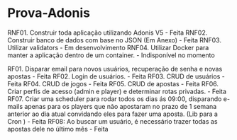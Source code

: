 # Prova-Adonis

RNF01. Construir toda aplicação utilizando Adonis V5 - Feita
RNF02. Construir banco de dados com base no JSON (Em Anexo) - Feita
RNF03. Utilizar validators - Em desenvolvimento
RNF04. Utilizar Docker para manter a aplicação dentro de um container. - Indisponível no momento

RF01. Disparar email para novos usuários, recuperação de senha e novas apostas - Feita
RF02. Login de usuários. - Feita
RF03. CRUD de usuários - Feita
RF04. CRUD de jogos - Feita
RF05. CRUD de apostas - Feita
RF06. Criar perfis de acesso (admin e player) e determinar rotas privadas. - Feita
RF07. Criar uma scheduler para rodar todos os dias ás 09:00, disparando e-mails apenas para os players que não apostaram no prazo de 1 semana anterior ao dia atual convidando eles para fazer uma aposta. (Lib para a Cron ) - Feita
RF08: Ao buscar um usuário, é necessário trazer todas as apostas dele no último mês - Feita
